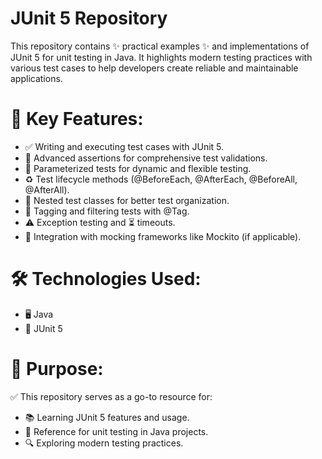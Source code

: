# JUnit 5 Repository
This repository contains ✨ practical examples ✨ and implementations of JUnit 5 for unit testing in Java. 
It highlights modern testing practices with various test cases to help developers create reliable and maintainable applications.

# 🔑 Key Features:
* ✅ Writing and executing test cases with JUnit 5.
* 📌 Advanced assertions for comprehensive test validations.
* 🔄 Parameterized tests for dynamic and flexible testing.
* ♻️ Test lifecycle methods (@BeforeEach, @AfterEach, @BeforeAll, @AfterAll).
* 🧩 Nested test classes for better test organization.
* 🔖 Tagging and filtering tests with @Tag.
* ⚠️ Exception testing and ⏳ timeouts.
* 🤝 Integration with mocking frameworks like Mockito (if applicable).

# 🛠 Technologies Used:
* 🖥️ Java
* 🧪 JUnit 5

# 🎯 Purpose:
✅ This repository serves as a go-to resource for:
* 📚 Learning JUnit 5 features and usage.
* 🧩 Reference for unit testing in Java projects.
* 🔍 Exploring modern testing practices.
